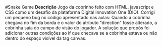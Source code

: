 #Snake Game
**Descrição**
Jogo da cobrinho feito com HTML, javascript e CSS como um desafio da plataforma Digital Innovation One (DIO).
Corrigi um pequeno bug no código apresentado nas aulas:
Quando a cobrinha chegava no fim da borda e o valor do atributo "direction" fosse alterado, a cobrinha saia do campo de visão do jogador. A solução que propôs foi adicionar outras condições ao if que checava se a cobrinha estava ou não dentro do espaço visível da tag canvas.